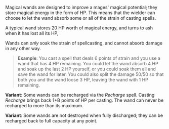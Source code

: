 ---
---

Magical wands are designed to improve a mages' magical potential;
they store magical energy in the form of HP.
This means that the wielder can choose to let the wand
absorb some or all of the strain of casting spells.

A typical wand stores 20 HP worth of magical energy,
and turns to ash when it has lost all its HP,

Wands can *only* soak the strain of spellcasting,
and cannot absorb damage in any other way.

> **Example**:
> You cast a spell that deals 6 points of strain and you
> use a wand that has 4 HP remaining.
> You could let the wand absorb 4 HP and soak up the last 2 HP yourself,
> or you could soak them all and save the wand for later.
> You could also split the damage 50/50 so that
> both you and the wand loose 3 HP, leaving the wand with 1 HP remaining.

**Variant**:
Some wands can be recharged via the *Recharge* spell.
Casting *Recharge* brings back 1+B points of HP per casting.
The wand can never be recharged to more than its maximum.

**Variant**:
Some wands are not destroyed when fully discharged;
they can be recharged back to full capacity at any point.
